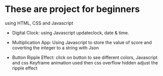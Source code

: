 # These are project for beginners
using HTML, CSS and Javascript
* Digital Clock: using Javascript updateclock, date & time.

* Multiplication App: Using Javascript to store the value of score and coverting the integer to a string with Json

* Button Ripple Effect: click on button to see different colors, Javascript and css Keyframe animation used then css overflow hidden adjust the ripple effect
